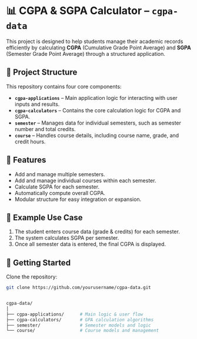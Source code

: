 # 📊 CGPA & SGPA Calculator – `cgpa-data`

This project is designed to help students manage their academic records efficiently by calculating **CGPA** (Cumulative Grade Point Average) and **SGPA** (Semester Grade Point Average) through a structured application.

## 🔧 Project Structure

This repository contains four core components:

- **`cgpa-applications`** – Main application logic for interacting with user inputs and results.
- **`cgpa-calculators`** – Contains the core calculation logic for CGPA and SGPA.
- **`semester`** – Manages data for individual semesters, such as semester number and total credits.
- **`course`** – Handles course details, including course name, grade, and credit hours.

## 🎯 Features

- Add and manage multiple semesters.
- Add and manage individual courses within each semester.
- Calculate SGPA for each semester.
- Automatically compute overall CGPA.
- Modular structure for easy integration or expansion.

## 🧪 Example Use Case

1. The student enters course data (grade & credits) for each semester.
2. The system calculates SGPA per semester.
3. Once all semester data is entered, the final CGPA is displayed.

## 🚀 Getting Started

Clone the repository:

```bash
git clone https://github.com/yourusername/cgpa-data.git


cgpa-data/
│
├── cgpa-applications/      # Main logic & user flow
├── cgpa-calculators/       # GPA calculation algorithms
├── semester/               # Semester models and logic
└── course/                 # Course models and management

